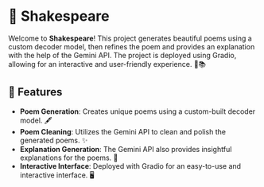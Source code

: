# 📜 Shakespeare

Welcome to **Shakespeare**! This project generates beautiful poems using a custom decoder model, then refines the poem and provides an explanation with the help of the Gemini API. The project is deployed using Gradio, allowing for an interactive and user-friendly experience. 🎨📚

## 🚀 Features

- **Poem Generation**: Creates unique poems using a custom-built decoder model. 🖋️
- **Poem Cleaning**: Utilizes the Gemini API to clean and polish the generated poems. ✨
- **Explanation Generation**: The Gemini API also provides insightful explanations for the poems. 📖
- **Interactive Interface**: Deployed with Gradio for an easy-to-use and interactive interface. 🖥️
